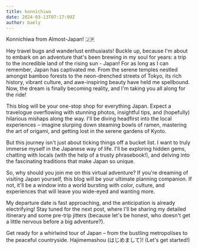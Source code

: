```yaml
---
title: konnichiwa
date: 2024-03-13T07:17:09Z
author: baely
---
```

Konnichiwa from Almost-Japan! 🇯🇵

Hey travel bugs and wanderlust enthusiasts! Buckle up, because I'm about to embark on an adventure that's been brewing in my soul for years: a trip to the incredible land of the rising sun - Japan!
For as long as I can remember, Japan has captivated me. From the serene temples nestled amongst bamboo forests to the neon-drenched streets of Tokyo, its rich history, vibrant culture, and awe-inspiring beauty have held me spellbound. Now, the dream is finally becoming reality, and I'm taking you all along for the ride!

This blog will be your one-stop shop for everything Japan. Expect a travelogue overflowing with stunning photos, insightful tips, and (hopefully) hilarious mishaps along the way. I'll be diving headfirst into the local experiences – imagine slurping down steaming bowls of ramen, mastering the art of origami, and getting lost in the serene gardens of Kyoto.

But this journey isn't just about ticking things off a bucket list. I want to truly immerse myself in the Japanese way of life.  I'll be exploring hidden gems, chatting with locals (with the help of a trusty phrasebook!), and delving into the fascinating traditions that make Japan so unique.

So, why should you join me on this virtual adventure? If you're dreaming of visiting Japan yourself, this blog will be your ultimate planning companion. If not, it'll be a window into a world bursting with color, culture, and experiences that will leave you wide-eyed and wanting more.

My departure date is fast approaching, and the anticipation is already electrifying!  Stay tuned for the next post, where I'll be sharing my detailed itinerary and some pre-trip jitters (because let's be honest, who doesn't get a little nervous before a big adventure?).

Get ready for a whirlwind tour of Japan – from the bustling metropolises to the peaceful countryside. Hajimemashou (はじめまして)! (Let's get started!)


